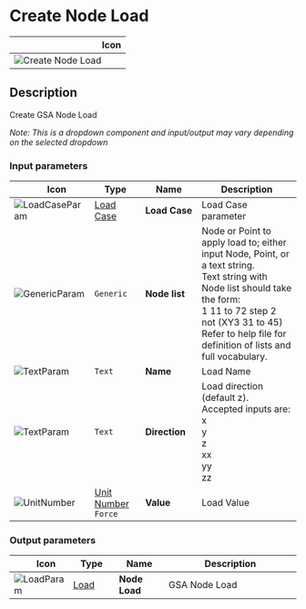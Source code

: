 # Create Node Load
<!--- This file has been auto-generated, do not change it manually! Edit the generator here: https://github.com/arup-group/GSA-Grasshopper/tree/main/DocsGeneration --->

|<img width="150"/> Icon |
| ----------- |
|![Create Node Load](./images/CreateNodeLoad.png) |

## Description

Create GSA Node Load

_Note: This is a dropdown component and input/output may vary depending on the selected dropdown_

### Input parameters

|<img width="20"/> Icon |<img width="200"/> Type |<img width="200"/> Name |<img width="1000"/> Description |
| ----------- | ----------- | ----------- | ----------- |
|![LoadCaseParam](./images/LoadCaseParam.png) |[Load Case](gsagh-load-case-parameter.md) |**Load Case** |Load Case parameter |
|![GenericParam](./images/GenericParam.png) |`Generic` |**Node list** |Node or Point to apply load to; either input Node, Point, or a text string.<br />Text string with Node list should take the form:<br /> 1 11 to 72 step 2 not (XY3 31 to 45)<br />Refer to help file for definition of lists and full vocabulary. |
|![TextParam](./images/TextParam.png) |`Text` |**Name** |Load Name |
|![TextParam](./images/TextParam.png) |`Text` |**Direction** |Load direction (default z).<br />Accepted inputs are:<br />x<br />y<br />z<br />xx<br />yy<br />zz |
|![UnitNumber](./images/UnitParam.png) |[Unit Number](gsagh-unitnumber-parameter.md)  ` Force ` |**Value** |Load Value |

### Output parameters

|<img width="20"/> Icon |<img width="200"/> Type |<img width="200"/> Name |<img width="1000"/> Description |
| ----------- | ----------- | ----------- | ----------- |
|![LoadParam](./images/LoadParam.png) |[Load](gsagh-load-parameter.md) |**Node Load** |GSA Node Load |

